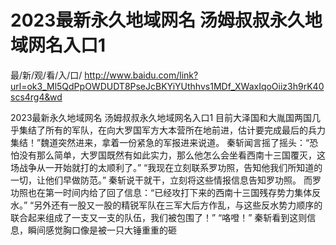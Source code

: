# 2023最新永久地域网名 汤姆叔叔永久地域网名入口1

最/新/观/看/入/口/ http://www.baidu.com/link?url=ok3_Ml5QdPpOWDUDT8PseJcBKYiYUthhvs1MDf_XWaxIqoOiiz3h9rK40scs4rg4&wd


2023最新永久地域网名 汤姆叔叔永久地域网名入口1
目前大泽国和大胤国两国几乎集结了所有的军队，在向大罗国军方大本营所在地前进，估计要完成最后的兵力集结！”魏道突然进来，拿着一份紧急的军报进来说道。
    秦斩闻言摇了摇头：“恐怕没有那么简单，大罗国既然有如此实力，那么他怎么会坐看西南十三国覆灭，这场战争从一开始就打的太顺利了。”
    “我现在立刻联系罗功照，告知他我们所知道的一切，让他们早做防范。”
    秦斩说干就干，立刻将这些情报信息告知罗功照。
    而罗功照也在第一时间内给了回了信息：“已经攻打下来的西南十三国残存势力集体反水。”
    “另外还有一股又一股的精锐军队在三军大后方作乱，与这些反水势力顺序的联合起来组成了一支又一支的队伍，我们被包围了！”
    “咯噔！”
    秦斩看到这则信息，瞬间感觉胸口像是被一只大锤重重的砸
